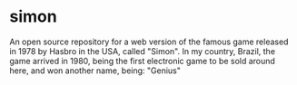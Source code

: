 # simon
An open source repository for a web version of the famous game released in 1978 by Hasbro in the USA, called "Simon". In my country, Brazil, the game arrived in 1980, being the first electronic game to be sold around here, and won another name, being: "Genius"
